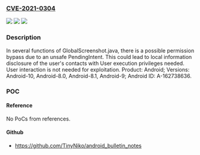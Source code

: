 ### [CVE-2021-0304](https://cve.mitre.org/cgi-bin/cvename.cgi?name=CVE-2021-0304)
![](https://img.shields.io/static/v1?label=Product&message=Android&color=blue)
![](https://img.shields.io/static/v1?label=Version&message=n%2Fa&color=blue)
![](https://img.shields.io/static/v1?label=Vulnerability&message=Information%20disclosure&color=brighgreen)

### Description

In several functions of GlobalScreenshot.java, there is a possible permission bypass due to an unsafe PendingIntent. This could lead to local information disclosure of the user's contacts with User execution privileges needed. User interaction is not needed for exploitation. Product: Android; Versions: Android-10, Android-8.0, Android-8.1, Android-9; Android ID: A-162738636.

### POC

#### Reference
No PoCs from references.

#### Github
- https://github.com/TinyNiko/android_bulletin_notes

